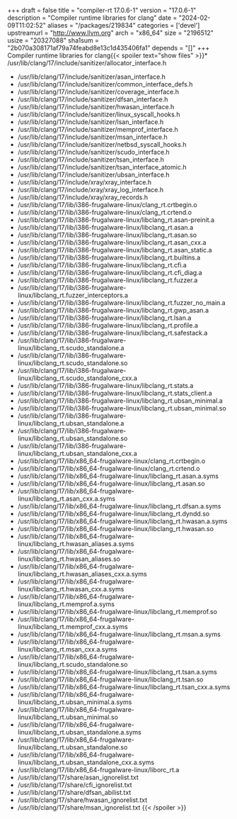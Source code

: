 +++
draft = false
title = "compiler-rt 17.0.6-1"
version = "17.0.6-1"
description = "Compiler runtime libraries for clang"
date = "2024-02-09T11:02:52"
aliases = "/packages/219834"
categories = ['devel']
upstreamurl = "http://www.llvm.org"
arch = "x86_64"
size = "2196512"
usize = "20327088"
sha1sum = "2b070a308171af79a74feabd8e13c1d435406fa1"
depends = "[]"
+++
Compiler runtime libraries for clang{{< spoiler text="show files" >}}* /usr/lib/clang/17/include/sanitizer/allocator_interface.h
* /usr/lib/clang/17/include/sanitizer/asan_interface.h
* /usr/lib/clang/17/include/sanitizer/common_interface_defs.h
* /usr/lib/clang/17/include/sanitizer/coverage_interface.h
* /usr/lib/clang/17/include/sanitizer/dfsan_interface.h
* /usr/lib/clang/17/include/sanitizer/hwasan_interface.h
* /usr/lib/clang/17/include/sanitizer/linux_syscall_hooks.h
* /usr/lib/clang/17/include/sanitizer/lsan_interface.h
* /usr/lib/clang/17/include/sanitizer/memprof_interface.h
* /usr/lib/clang/17/include/sanitizer/msan_interface.h
* /usr/lib/clang/17/include/sanitizer/netbsd_syscall_hooks.h
* /usr/lib/clang/17/include/sanitizer/scudo_interface.h
* /usr/lib/clang/17/include/sanitizer/tsan_interface.h
* /usr/lib/clang/17/include/sanitizer/tsan_interface_atomic.h
* /usr/lib/clang/17/include/sanitizer/ubsan_interface.h
* /usr/lib/clang/17/include/xray/xray_interface.h
* /usr/lib/clang/17/include/xray/xray_log_interface.h
* /usr/lib/clang/17/include/xray/xray_records.h
* /usr/lib/clang/17/lib/i386-frugalware-linux/clang_rt.crtbegin.o
* /usr/lib/clang/17/lib/i386-frugalware-linux/clang_rt.crtend.o
* /usr/lib/clang/17/lib/i386-frugalware-linux/libclang_rt.asan-preinit.a
* /usr/lib/clang/17/lib/i386-frugalware-linux/libclang_rt.asan.a
* /usr/lib/clang/17/lib/i386-frugalware-linux/libclang_rt.asan.so
* /usr/lib/clang/17/lib/i386-frugalware-linux/libclang_rt.asan_cxx.a
* /usr/lib/clang/17/lib/i386-frugalware-linux/libclang_rt.asan_static.a
* /usr/lib/clang/17/lib/i386-frugalware-linux/libclang_rt.builtins.a
* /usr/lib/clang/17/lib/i386-frugalware-linux/libclang_rt.cfi.a
* /usr/lib/clang/17/lib/i386-frugalware-linux/libclang_rt.cfi_diag.a
* /usr/lib/clang/17/lib/i386-frugalware-linux/libclang_rt.fuzzer.a
* /usr/lib/clang/17/lib/i386-frugalware-linux/libclang_rt.fuzzer_interceptors.a
* /usr/lib/clang/17/lib/i386-frugalware-linux/libclang_rt.fuzzer_no_main.a
* /usr/lib/clang/17/lib/i386-frugalware-linux/libclang_rt.gwp_asan.a
* /usr/lib/clang/17/lib/i386-frugalware-linux/libclang_rt.lsan.a
* /usr/lib/clang/17/lib/i386-frugalware-linux/libclang_rt.profile.a
* /usr/lib/clang/17/lib/i386-frugalware-linux/libclang_rt.safestack.a
* /usr/lib/clang/17/lib/i386-frugalware-linux/libclang_rt.scudo_standalone.a
* /usr/lib/clang/17/lib/i386-frugalware-linux/libclang_rt.scudo_standalone.so
* /usr/lib/clang/17/lib/i386-frugalware-linux/libclang_rt.scudo_standalone_cxx.a
* /usr/lib/clang/17/lib/i386-frugalware-linux/libclang_rt.stats.a
* /usr/lib/clang/17/lib/i386-frugalware-linux/libclang_rt.stats_client.a
* /usr/lib/clang/17/lib/i386-frugalware-linux/libclang_rt.ubsan_minimal.a
* /usr/lib/clang/17/lib/i386-frugalware-linux/libclang_rt.ubsan_minimal.so
* /usr/lib/clang/17/lib/i386-frugalware-linux/libclang_rt.ubsan_standalone.a
* /usr/lib/clang/17/lib/i386-frugalware-linux/libclang_rt.ubsan_standalone.so
* /usr/lib/clang/17/lib/i386-frugalware-linux/libclang_rt.ubsan_standalone_cxx.a
* /usr/lib/clang/17/lib/x86_64-frugalware-linux/clang_rt.crtbegin.o
* /usr/lib/clang/17/lib/x86_64-frugalware-linux/clang_rt.crtend.o
* /usr/lib/clang/17/lib/x86_64-frugalware-linux/libclang_rt.asan.a.syms
* /usr/lib/clang/17/lib/x86_64-frugalware-linux/libclang_rt.asan.so
* /usr/lib/clang/17/lib/x86_64-frugalware-linux/libclang_rt.asan_cxx.a.syms
* /usr/lib/clang/17/lib/x86_64-frugalware-linux/libclang_rt.dfsan.a.syms
* /usr/lib/clang/17/lib/x86_64-frugalware-linux/libclang_rt.dyndd.so
* /usr/lib/clang/17/lib/x86_64-frugalware-linux/libclang_rt.hwasan.a.syms
* /usr/lib/clang/17/lib/x86_64-frugalware-linux/libclang_rt.hwasan.so
* /usr/lib/clang/17/lib/x86_64-frugalware-linux/libclang_rt.hwasan_aliases.a.syms
* /usr/lib/clang/17/lib/x86_64-frugalware-linux/libclang_rt.hwasan_aliases.so
* /usr/lib/clang/17/lib/x86_64-frugalware-linux/libclang_rt.hwasan_aliases_cxx.a.syms
* /usr/lib/clang/17/lib/x86_64-frugalware-linux/libclang_rt.hwasan_cxx.a.syms
* /usr/lib/clang/17/lib/x86_64-frugalware-linux/libclang_rt.memprof.a.syms
* /usr/lib/clang/17/lib/x86_64-frugalware-linux/libclang_rt.memprof.so
* /usr/lib/clang/17/lib/x86_64-frugalware-linux/libclang_rt.memprof_cxx.a.syms
* /usr/lib/clang/17/lib/x86_64-frugalware-linux/libclang_rt.msan.a.syms
* /usr/lib/clang/17/lib/x86_64-frugalware-linux/libclang_rt.msan_cxx.a.syms
* /usr/lib/clang/17/lib/x86_64-frugalware-linux/libclang_rt.scudo_standalone.so
* /usr/lib/clang/17/lib/x86_64-frugalware-linux/libclang_rt.tsan.a.syms
* /usr/lib/clang/17/lib/x86_64-frugalware-linux/libclang_rt.tsan.so
* /usr/lib/clang/17/lib/x86_64-frugalware-linux/libclang_rt.tsan_cxx.a.syms
* /usr/lib/clang/17/lib/x86_64-frugalware-linux/libclang_rt.ubsan_minimal.a.syms
* /usr/lib/clang/17/lib/x86_64-frugalware-linux/libclang_rt.ubsan_minimal.so
* /usr/lib/clang/17/lib/x86_64-frugalware-linux/libclang_rt.ubsan_standalone.a.syms
* /usr/lib/clang/17/lib/x86_64-frugalware-linux/libclang_rt.ubsan_standalone.so
* /usr/lib/clang/17/lib/x86_64-frugalware-linux/libclang_rt.ubsan_standalone_cxx.a.syms
* /usr/lib/clang/17/lib/x86_64-frugalware-linux/liborc_rt.a
* /usr/lib/clang/17/share/asan_ignorelist.txt
* /usr/lib/clang/17/share/cfi_ignorelist.txt
* /usr/lib/clang/17/share/dfsan_abilist.txt
* /usr/lib/clang/17/share/hwasan_ignorelist.txt
* /usr/lib/clang/17/share/msan_ignorelist.txt
{{< /spoiler >}}